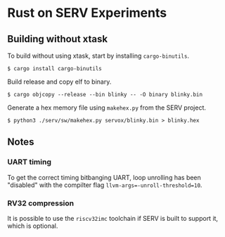 # Rust on SERV Experiments

## Building without xtask

To build without using xtask, start by installing `cargo-binutils`.

```shell
$ cargo install cargo-binutils
```

Build release and copy elf to binary.

```shell
$ cargo objcopy --release --bin blinky -- -O binary blinky.bin
```

Generate a hex memory file using `makehex.py` from the SERV project.

```shell
$ python3 ./serv/sw/makehex.py servox/blinky.bin > blinky.hex
```

## Notes

### UART timing

To get the correct timing bitbanging UART, loop unrolling has been "disabled" with the compilter flag `llvm-args=-unroll-threshold=10`.

### RV32 compression

It is possible to use the `riscv32imc` toolchain if SERV is built to support it, which is optional.

